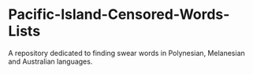 # Pacific-Island-Censored-Words-Lists
A repository dedicated to finding swear words in Polynesian, Melanesian and Australian languages.
